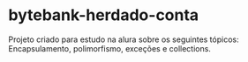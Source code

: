 # bytebank-herdado-conta

Projeto criado para estudo na alura sobre os seguintes tópicos:
Encapsulamento, polimorfismo, exceções e collections.
